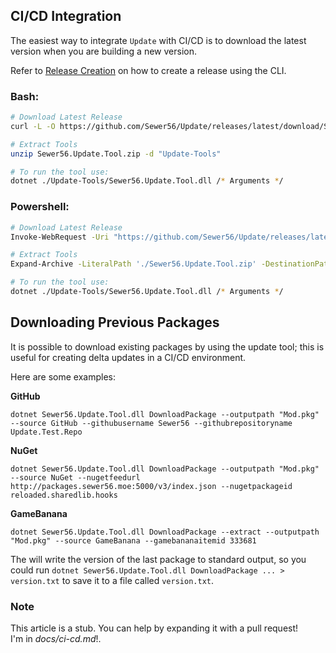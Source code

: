 ## CI/CD Integration

The easiest way to integrate `Update` with CI/CD is to download the latest version when you are building a new version.  

Refer to [Release Creation](./release-creation.md) on how to create a release using the CLI.  

### Bash:

```bash
# Download Latest Release
curl -L -O https://github.com/Sewer56/Update/releases/latest/download/Sewer56.Update.Tool.zip

# Extract Tools
unzip Sewer56.Update.Tool.zip -d "Update-Tools"

# To run the tool use:
dotnet ./Update-Tools/Sewer56.Update.Tool.dll /* Arguments */
```

### Powershell:

```bash
# Download Latest Release
Invoke-WebRequest -Uri "https://github.com/Sewer56/Update/releases/latest/download/Sewer56.Update.Tool.zip" -OutFile "Sewer56.Update.Tool.zip"

# Extract Tools
Expand-Archive -LiteralPath './Sewer56.Update.Tool.zip' -DestinationPath "Update-Tools"

# To run the tool use:
dotnet ./Update-Tools/Sewer56.Update.Tool.dll /* Arguments */
```

## Downloading Previous Packages

It is possible to download existing packages by using the update tool; this is useful for creating delta updates in a CI/CD environment.

Here are some examples:  

**GitHub**  
```
dotnet Sewer56.Update.Tool.dll DownloadPackage --outputpath "Mod.pkg" --source GitHub --githubusername Sewer56 --githubrepositoryname Update.Test.Repo
```

**NuGet**  
```
dotnet Sewer56.Update.Tool.dll DownloadPackage --outputpath "Mod.pkg" --source NuGet --nugetfeedurl http://packages.sewer56.moe:5000/v3/index.json --nugetpackageid reloaded.sharedlib.hooks
```

**GameBanana**  
```
dotnet Sewer56.Update.Tool.dll DownloadPackage --extract --outputpath "Mod.pkg" --source GameBanana --gamebananaitemid 333681
```

The will write the version of the last package to standard output, so you could run `dotnet Sewer56.Update.Tool.dll DownloadPackage ... > version.txt` to save it to a file called `version.txt`.

### Note

This article is a stub. You can help by expanding it with a pull request!  
I'm in *docs/ci-cd.md*!.
